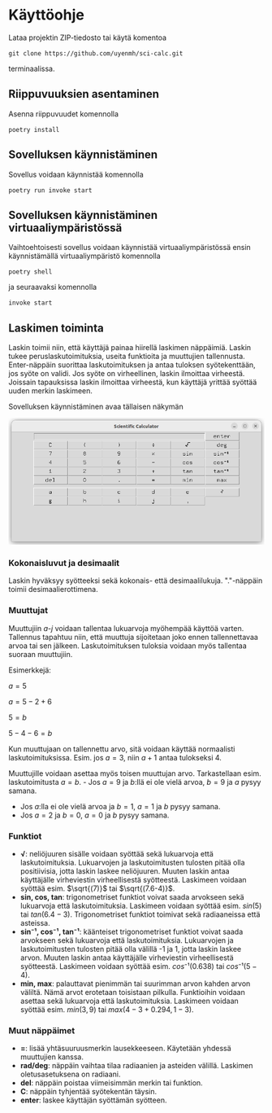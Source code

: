 # Käyttöohje

Lataa projektin ZIP-tiedosto tai käytä komentoa 

```
git clone https://github.com/uyenmh/sci-calc.git
```

terminaalissa.

## Riippuvuuksien asentaminen

Asenna riippuvuudet komennolla

```
poetry install
```

## Sovelluksen käynnistäminen

Sovellus voidaan käynnistää komennolla

```
poetry run invoke start
```

## Sovelluksen käynnistäminen virtuaaliympäristössä

Vaihtoehtoisesti sovellus voidaan käynnistää virtuaaliympäristössä ensin käynnistämällä virtuaaliympäristö komennolla

```
poetry shell
```

ja seuraavaksi komennolla

```
invoke start
```

## Laskimen toiminta

Laskin toimii niin, että käyttäjä painaa hiirellä laskimen näppäimiä. Laskin tukee peruslaskutoimituksia, useita funktioita ja muuttujien tallennusta. Enter-näppäin suorittaa laskutoimituksen ja antaa tuloksen syötekenttään, jos syöte on validi. Jos syöte on virheellinen, laskin ilmoittaa virheestä. Joissain tapauksissa laskin ilmoittaa virheestä, kun käyttäjä yrittää syöttää uuden merkin laskimeen.

Sovelluksen käynnistäminen avaa tällaisen näkymän

![Laskin](./kuvat/applikaatio.png)

### Kokonaisluvut ja desimaalit

Laskin hyväksyy syötteeksi sekä kokonais- että desimaalilukuja. "."-näppäin toimii desimaalierottimena.

### Muuttujat

Muuttujiin *a-j* voidaan tallentaa lukuarvoja myöhempää käyttöä varten. Tallennus tapahtuu niin, että muuttuja sijoitetaan joko ennen tallennettavaa arvoa tai sen jälkeen. Laskutoimituksen tuloksia voidaan myös tallentaa suoraan muuttujiin.

Esimerkkejä:

$a=5$

$a=5-2+6$

$5=b$

$5-4-6=b$

Kun muuttujaan on tallennettu arvo, sitä voidaan käyttää normaalisti laskutoimituksissa. Esim. jos $a=3$, niin $a+1$ antaa tulokseksi $4$.

Muuttujille voidaan asettaa myös toisen muuttujan arvo. Tarkastellaan esim. laskutoimitusta $a=b$. - Jos $a=9$ ja $b$:llä ei ole vielä arvoa, $b=9$ ja $a$ pysyy samana.
- Jos $a$:lla ei ole vielä arvoa ja $b=1$, $a=1$ ja $b$ pysyy samana.
- Jos $a=2$ ja $b=0$, $a=0$ ja $b$ pysyy samana.

### Funktiot

- **√**: neliöjuuren sisälle voidaan syöttää sekä lukuarvoja että laskutoimituksia. Lukuarvojen ja laskutoimitusten tulosten pitää olla positiivisia, jotta laskin laskee neliöjuuren. Muuten laskin antaa käyttäjälle virheviestin virheellisestä syötteestä. Laskimeen voidaan syöttää esim. $\sqrt{(7)}$ tai $\sqrt{(7.6-4)}$.
- **sin, cos, tan**: trigonometriset funktiot voivat saada arvokseen sekä lukuarvoja että laskutoimituksia. Laskimeen voidaan syöttää esim. $sin(5)$ tai $tan(6.4-3)$. Trigonometriset funktiot toimivat sekä radiaaneissa että asteissa.
- **sin⁻¹, cos⁻¹, tan⁻¹**: käänteiset trigonometriset funktiot voivat saada arvokseen sekä lukuarvoja että laskutoimituksia. Lukuarvojen ja laskutoimitusten tulosten pitää olla välillä -1 ja 1, jotta laskin laskee arvon. Muuten laskin antaa käyttäjälle virheviestin virheellisestä syötteestä. Laskimeen voidaan syöttää esim. $cos⁻¹(0.638)$ tai $cos⁻¹(5-4)$.
- **min, max**: palauttavat pienimmän tai suurimman arvon kahden arvon väliltä. Nämä arvot erotetaan toisistaan pilkulla. Funktioihin voidaan asettaa sekä lukuarvoja että laskutoimituksia. Laskimeen voidaan syöttää esim. $min(3,9)$ tai $max(4-3+0.294,1-3)$.

### Muut näppäimet

- **=**: lisää yhtäsuuruusmerkin lausekkeeseen. Käytetään yhdessä muuttujien kanssa.
- **rad/deg**: näppäin vaihtaa tilaa radiaanien ja asteiden välillä. Laskimen oletusasetuksena on radiaani.
- **del**: näppäin poistaa viimeisimmän merkin tai funktion.
- **C**: näppäin tyhjentää syötekentän täysin.
- **enter**: laskee käyttäjän syöttämän syötteen.
